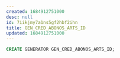 ```yaml
---
created: 1684912751000
desc: null
id: 7iikjmy7a1ns5gf2hbf2ihn
title: GEN_CRED_ABONOS_ARTS_ID
updated: 1684912751000
---
```


```sql
CREATE GENERATOR GEN_CRED_ABONOS_ARTS_ID;
```
